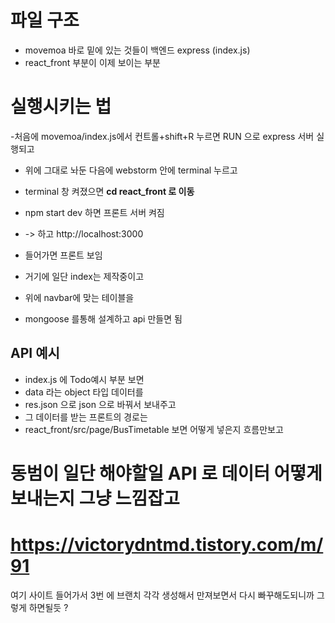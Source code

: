 # 파일 구조 
- movemoa 바로 밑에 있는 것들이 백엔드 express (index.js)
- react_front 부분이 이제 보이는 부분 

# 실행시키는 법 
-처음에 movemoa/index.js에서 컨트롤+shift+R 누르면 
RUN 으로 express 서버 실행되고 
- 위에 그대로 놔둔 다음에 webstorm 안에 terminal 누르고
- terminal 창 켜졌으면 **cd react_front 로 이동**
- npm start dev 하면 프론트 서버 켜짐 

- -> 하고 http://localhost:3000 
- 들어가면 프론트 보임 
- 거기에 일단 index는 제작중이고 
- 위에 navbar에 맞는 테이블을 
- mongoose 를통해 설계하고 api 만들면 됨

## API 예시 
-  index.js 에 Todo예시 부분 보면 
-  data 라는 object 타입 데이터를 
-  res.json 으로 json 으로 바꿔서 보내주고 
- 그 데이터를 받는 프론트의 경로는
- react_front/src/page/BusTimetable 보면 어떻게 넣은지 흐름만보고 

# 동범이 일단 해야할일 API 로 데이터 어떻게 보내는지 그냥 느낌잡고 

# https://victorydntmd.tistory.com/m/91 
여기 사이트 들어가서 3번 에 브랜치 각각 생성해서 만져보면서 다시 빠꾸해도되니까 그렇게 하면될듯 ? 

